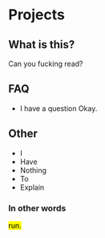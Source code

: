 # Projects

## What is this?
Can you fucking read?

## FAQ
- I have a question
Okay.

## Other
- I
- Have
- Nothing
- To
- Explain

### In other words
<mark>run.</mark>